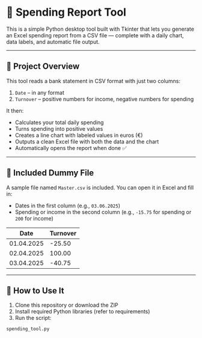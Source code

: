 # 🧾 Spending Report Tool

This is a simple Python desktop tool built with Tkinter that lets you generate an Excel spending report from a CSV file — complete with a daily chart, data labels, and automatic file output.

---

## 📂 Project Overview

This tool reads a bank statement in CSV format with just two columns:

1. `Date` – in any format
2. `Turnover` – positive numbers for income, negative numbers for spending

It then:
- Calculates your total daily spending
- Turns spending into positive values
- Creates a line chart with labeled values in euros (€)
- Outputs a clean Excel file with both the data and the chart
- Automatically opens the report when done ✅

---

## 📄 Included Dummy File

A sample file named `Master.csv` is included. You can open it in Excel and fill in:
- Dates in the first column (e.g., `03.06.2025`)
- Spending or income in the second column (e.g., `-15.75` for spending or `200` for income)

| Date       | Turnover |
|------------|----------|
| 01.04.2025 | -25.50   |
| 02.04.2025 | 100.00   |
| 03.04.2025 | -40.75   |

---

## 🚀 How to Use It

1. Clone this repository or download the ZIP
2. Install required Python libraries (refer to requirements)
3. Run the script:

```bash
spending_tool.py
